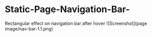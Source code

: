 # Static-Page-Navigation-Bar-
Rectangular effect on navigation bar after hover
![Screenshot](page image/nav-bar-1.1.png)
